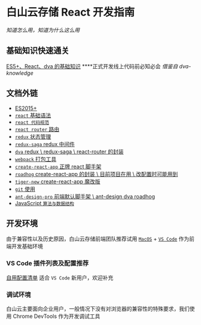 # 白山云存储 React 开发指南

*知道怎么用，知道为什么这么用*

## 基础知识快速通关
[ES5+、React、dva 的基础知识](./Basic.md) ****正式开发线上代码前必知必会 _借鉴自 dva-knowledge_

## 文档外链
* [ES2015+](http://es6.ruanyifeng.com/)
* [`react` 基础语法](https://doc.react-china.org/docs/hello-world.html)
* [`react 代码规范`](https://github.com/adwerrd/bsc-react-rules)
* [`react router` 路由](http://reacttraining.cn/web/example/no-match)
* [`redux` 状态管理](http://cn.redux.js.org/index.html)
* [`redux-saga` redux 中间件](https://redux-saga-in-chinese.js.org/docs/api/)
* [`dva` redux \ redux-saga \ react-router 的封装](https://github.com/dvajs/dva/blob/master/README_zh-CN.md)
* [`webpack` 打包工具](https://juejin.im/entry/5b0e3eba5188251534379615?utm_source=gold_browser_extension)
* [`create-react-app` 正牌 react 脚手架](https://github.com/facebook/create-react-app)
* [`roadhog` create-react-app 的封装 \ 目前项目在用 \ 改配置时可能用到](https://github.com/sorrycc/roadhog/blob/master/README_zh-cn.md)
* [`tiger-new` create-react-app 魔改版](https://github.com/qiqiboy/tiger-new)
* [`git` 使用](https://git-scm.com/book/zh/v2/)
* [`ant-design-pro` 前端默认脚手架 \ ant-design dva roadhog ](https://pro.ant.design/docs/getting-started-cn)
* [JavaScript `算法与数据结构`](https://github.com/trekhleb/javascript-algorithms/blob/master/README.zh-CN.md)

## 开发环境
由于兼容性以及历史原因，白山云存储前端团队推荐试用 [`MacOS`](https://www.apple.com/macbook-pro/) + [`VS Code`](https://code.visualstudio.com/) 作为前端开发基础环境

### VS Code 插件列表及配置推荐
[自用配置清单](https://github.com/adwerrd/vscode-wu) 适合 `VS Code` 新用户，欢迎补充

### 调试环境
白山云主要面向企业用户，一般情况下没有对浏览器的兼容性的特殊要求，我们使用 Chrome DevTools 作为开发调试工具
